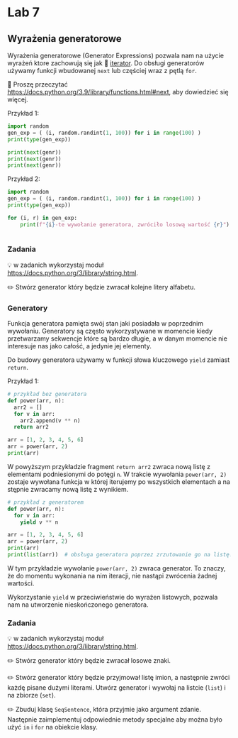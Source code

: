 # Lab 7

## Wyrażenia generatorowe

Wyrażenia generatorowe (Generator Expressions) pozwala nam na użycie wyrażeń ktore zachowują się jak 📖 [iterator](https://pl.wikipedia.org/wiki/Iterator). Do obsługi generatorów używamy funkcji wbudowanej `next` lub częściej wraz z pętlą `for`.

:book: Proszę przeczytać https://docs.python.org/3.9/library/functions.html#next, aby dowiedzieć się więcej.

Przykład 1:
```python
import random
gen_exp = ( (i, random.randint(1, 100)) for i in range(100) )
print(type(gen_exp))

print(next(genr))
print(next(genr))
print(next(genr))
```

Przykład 2:
```python
import random
gen_exp = ( (i, random.randint(1, 100)) for i in range(100) )
print(type(gen_exp))

for (i, r) in gen_exp:
    print(f"{i}-te wywołanie generatora, zwróciło losową wartość {r}")
    
```

### Zadania

💡 w zadanich wykorzystaj moduł https://docs.python.org/3/library/string.html.

✏️ Stwórz generator który będzie zwracał kolejne litery alfabetu.

### Generatory
Funkcja generatora pamięta swój stan jaki posiadała w poprzednim wywołaniu. Generatory są często wykorzystywane w momencie kiedy przetwarzamy sekwencje które są bardzo długie, a w danym momencie nie interesuje nas jako całość, a jedynie jej elementy.

Do budowy generatora używamy w funkcji słowa kluczowego `yield` zamiast `return`.

Przykład 1:
```python
# przykład bez generatora
def power(arr, n):
  arr2 = []
  for v in arr:
    arr2.append(v ** n)
  return arr2

arr = [1, 2, 3, 4, 5, 6]
arr = power(arr, 2)
print(arr)
```
W powyższym przykładzie fragment `return arr2` zwraca nową listę z elementami podniesionymi do potęgi `n`. W trakcie wywołania `power(arr, 2)` zostaje wywołana funkcja w której iterujemy po wszystkich elementach a na stępnie zwracamy nową listę z wynikiem.

```python
# przykład z generatorem
def power(arr, n):
  for v in arr:
    yield v ** n

arr = [1, 2, 3, 4, 5, 6]
arr = power(arr, 2)
print(arr)
print(list(arr))  # obsługa generatora poprzez zrzutowanie go na listę.
```

W tym przykładzie wywołanie `power(arr, 2)` zwraca generator. To znaczy, że do momentu wykonania na nim iteracji, nie nastąpi zwrócenia żadnej wartości.

Wykorzystanie `yield` w przeciwieństwie do wyrażen listowych, pozwala nam na utworzenie nieskończonego generatora. 

### Zadania

💡 w zadanich wykorzystaj moduł https://docs.python.org/3/library/string.html.

✏️ Stwórz generator który będzie zwracał losowe znaki.

✏️ Stwórz generator który będzie przyjmował listę imion, a następnie zwróci każdę pisane dużymi literami. Utwórz generator i wywołaj na listcie (`list`) i na zbiorze (`set`). 

✏️ Zbuduj klasę `SeqSentence`, która przyjmie jako argument zdanie. Następnie zaimplementuj odpowiednie metody specjalne aby można było użyć `in` i `for` na obiekcie klasy.
